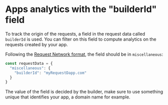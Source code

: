 # Apps analytics with the "builderId" field

To track the origin of the requests, a field in the request data called `builderId` is used. You can filter on this field to compute analytics on the requests created by your app.

Following the [Request Network format](https://docs.request.network/development/guides/using-request-network-data-format), the field should be in  `miscellaneous`:

```javascript
const requestData = {
  "miscellaneous": {
    "builderId": "myRequestDapp.com"
  }
}
```

 The value of the field is decided by the builder, make sure to use something unique that identifies your app, a domain name for example.


